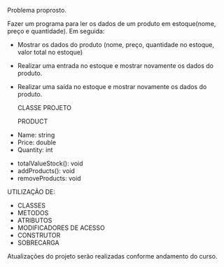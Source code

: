 Problema proprosto.

Fazer um programa para ler os dados de um produto em estoque(nome, preço e quantidade). Em seguida:

* Mostrar os dados do produto (nome, preço, quantidade no estoque, valor total no estoque)
* Realizar uma entrada no estoque e mostrar novamente os dados do produto.
* Realizar uma saída no estoque e mostrar novamente os dados do produto.

  CLASSE PROJETO

  PRODUCT
- Name: string
- Price: double
- Quantity: int
+ totalValueStock(): void
+ addProducts(): void
+ removeProducts: void

UTILIZAÇÃO DE:
* CLASSES
* METODOS
* ATRIBUTOS
* MODIFICADORES DE ACESSO
* CONSTRUTOR
* SOBRECARGA

Atualizações do projeto serão realizadas conforme andamento do curso.

